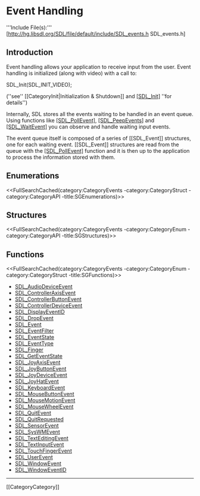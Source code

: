 # Event Handling

'''Include File(s):'''  [http://hg.libsdl.org/SDL/file/default/include/SDL_events.h SDL_events.h]


## Introduction
Event handling allows your application to receive input from the user. Event handling is initialized (along with video) with a call to:

<syntaxhighlight lang='c'>
SDL_Init(SDL_INIT_VIDEO);
</syntaxhighlight>

 (''see'' [[CategoryInit|Initialization & Shutdown]] and [[SDL_Init]]() ''for details'')

Internally, SDL stores all the events waiting to be handled in an event queue.  Using functions like [[SDL_PollEvent]](), [[SDL_PeepEvents]]() and [[SDL_WaitEvent]]() you can observe and handle waiting input events.

The event queue itself is composed of a series of [[SDL_Event]] structures, one for each waiting event. [[SDL_Event]] structures are read from the queue with the [[SDL_PollEvent]]() function and it is then up to the application to process the information stored with them.

## Enumerations
<<FullSearchCached(category:CategoryEvents -category:CategoryStruct -category:CategoryAPI -title:SGEnumerations)>>

## Structures
<<FullSearchCached(category:CategoryEvents -category:CategoryEnum -category:CategoryAPI -title:SGStructures)>>

## Functions
<<FullSearchCached(category:CategoryEvents -category:CategoryEnum -category:CategoryStruct -title:SGFunctions)>>

<!-- BEGIN CATEGORY LIST -->
- [SDL_AudioDeviceEvent](SDL_AudioDeviceEvent)
- [SDL_ControllerAxisEvent](SDL_ControllerAxisEvent)
- [SDL_ControllerButtonEvent](SDL_ControllerButtonEvent)
- [SDL_ControllerDeviceEvent](SDL_ControllerDeviceEvent)
- [SDL_DisplayEventID](SDL_DisplayEventID)
- [SDL_DropEvent](SDL_DropEvent)
- [SDL_Event](SDL_Event)
- [SDL_EventFilter](SDL_EventFilter)
- [SDL_EventState](SDL_EventState)
- [SDL_EventType](SDL_EventType)
- [SDL_Finger](SDL_Finger)
- [SDL_GetEventState](SDL_GetEventState)
- [SDL_JoyAxisEvent](SDL_JoyAxisEvent)
- [SDL_JoyButtonEvent](SDL_JoyButtonEvent)
- [SDL_JoyDeviceEvent](SDL_JoyDeviceEvent)
- [SDL_JoyHatEvent](SDL_JoyHatEvent)
- [SDL_KeyboardEvent](SDL_KeyboardEvent)
- [SDL_MouseButtonEvent](SDL_MouseButtonEvent)
- [SDL_MouseMotionEvent](SDL_MouseMotionEvent)
- [SDL_MouseWheelEvent](SDL_MouseWheelEvent)
- [SDL_QuitEvent](SDL_QuitEvent)
- [SDL_QuitRequested](SDL_QuitRequested)
- [SDL_SensorEvent](SDL_SensorEvent)
- [SDL_SysWMEvent](SDL_SysWMEvent)
- [SDL_TextEditingEvent](SDL_TextEditingEvent)
- [SDL_TextInputEvent](SDL_TextInputEvent)
- [SDL_TouchFingerEvent](SDL_TouchFingerEvent)
- [SDL_UserEvent](SDL_UserEvent)
- [SDL_WindowEvent](SDL_WindowEvent)
- [SDL_WindowEventID](SDL_WindowEventID)
<!-- END CATEGORY LIST -->

----
[[CategoryCategory]]
